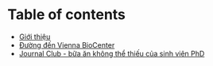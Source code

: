 # Table of contents

* [Giới thiệu](README.md)
* [Đường đến Vienna BioCenter](duong-den-vienna-biocenter.md)
* [Journal Club - bữa ăn không thể thiếu của sinh viên PhD](dong-bo-co-so-ha-tang-va-to-chuc-khoa-hoc.md)

